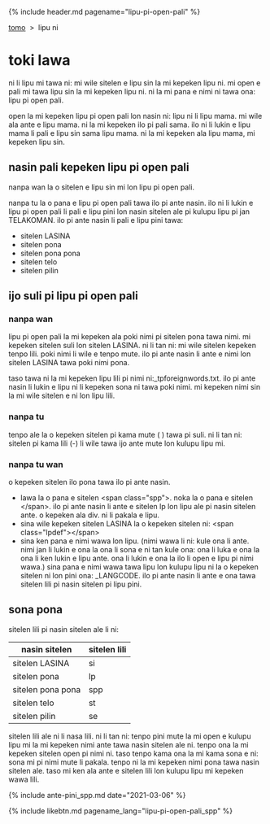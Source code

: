 {% include header.md pagename="lipu-pi-open-pali" %}



<span class="spp">[tomo](https://joelthomastr.github.io/tokipona/README_spp)&nbsp;&nbsp;>&nbsp;&nbsp;lipu ni</span>

# <span class="spp">toki lawa</span>

<span class="spp">ni li lipu mi tawa ni: mi wile sitelen e lipu sin la mi kepeken lipu ni. mi open e pali mi tawa lipu sin la mi kepeken lipu ni. ni la mi pana e nimi ni tawa ona: lipu pi open pali.</span>

<span class="spp">open la mi kepeken lipu pi open pali lon nasin ni: lipu ni li lipu mama. mi wile ala ante e lipu mama. ni la mi kepeken ilo pi pali sama. ilo ni li lukin e lipu mama li pali e lipu sin sama lipu mama. ni la mi kepeken ala lipu mama, mi kepeken lipu sin.</span>

## <span class="spp">nasin pali kepeken lipu pi open pali</span>

<span class="spp">nanpa wan la o sitelen e lipu sin mi lon lipu pi open pali.</span>

<span class="spp">nanpa tu la o pana e lipu pi open pali tawa ilo pi ante nasin. ilo ni li lukin e lipu pi open pali li pali e lipu pini lon nasin sitelen ale pi kulupu lipu pi jan TELAKOMAN. ilo pi ante nasin li pali e lipu pini tawa:</span>
- <span class="spp">sitelen LASINA</span>
- <span class="spp">sitelen pona</span>
- <span class="spp">sitelen pona pona</span>
- <span class="spp">sitelen telo</span>
- <span class="spp">sitelen pilin</span>

## <span class="spp">ijo suli pi lipu pi open pali</span>

### <span class="spp">nanpa wan</span>

<span class="spp">lipu pi open pali la mi kepeken ala poki nimi pi sitelen pona tawa nimi. mi kepeken sitelen suli lon sitelen LASINA. ni li tan ni: mi wile sitelen kepeken tenpo lili. poki nimi li wile e tenpo mute. ilo pi ante nasin li ante e nimi lon sitelen LASINA tawa poki nimi pona.</span>

<span class="spp">taso tawa ni la mi kepeken lipu lili pi nimi ni:<span class="sppdef">_tpforeignwords.txt.</span> ilo pi ante nasin li lukin e lipu ni li kepeken sona ni tawa poki nimi. mi kepeken nimi sin la mi wile sitelen e ni lon lipu lili.</span>

### <span class="spp">nanpa tu</span>
<span class="spp">tenpo ale la o kepeken sitelen pi kama mute (<span class="sppdef"> </span>) tawa pi suli. ni li tan ni: sitelen pi kama lili (<span class="sppdef">-</span>) li wile tawa ijo ante mute lon kulupu lipu mi.</span>

### <span class="spp">nanpa tu wan</span>
<span class="spp">o kepeken sitelen ilo pona tawa ilo pi ante nasin.</span>

- <span class="spp">lawa la o pana e sitelen <span class="sppdef">\<span class="spp"\></span>. noka la o pana e sitelen <span class="sppdef">\</span></span>. ilo pi ante nasin li ante e sitelen <span class="sppdef">lp</span> lon lipu ale pi nasin sitelen ante. o kepeken ala <span class="sppdef">div</span>. ni li pakala e lipu.</span>
- <span class="spp">sina wile kepeken sitelen LASINA la o kepeken sitelen ni: <span class="sppdef">\<span class="lpdef">\</span></span></span>
- <span class="spp">sina ken pana e nimi wawa lon lipu. (nimi wawa li ni: kule ona li ante. nimi jan li lukin e ona la ona li sona e ni tan kule ona: ona li luka e ona la ona li ken lukin e lipu ante. ona li lukin e ona la ilo li open e lipu pi nimi wawa.) sina pana e nimi wawa tawa lipu lon kulupu lipu ni la o kepeken sitelen ni lon pini ona: <span class="sppdef">_LANGCODE</span>. ilo pi ante nasin li ante e ona tawa sitelen lili pi nasin sitelen pi lipu pini.</span>


## <span class="spp">sona pona</span>

<span class="spp">sitelen lili pi nasin sitelen ale li ni:</span>

| <span class="spp">nasin sitelen</span> | <span class="spp">sitelen lili</span> |
| ----- | ----- |
| <span class="spp">sitelen LASINA</span> | <span class="spp"><span class="sppdef">si</span></span> |
| <span class="spp">sitelen pona</span> | <span class="spp"><span class="sppdef">lp</span></span> |
| <span class="spp">sitelen pona pona</span> | <span class="spp"><span class="sppdef">spp</span></span> |
| <span class="spp">sitelen telo</span> | <span class="spp"><span class="sppdef">st</span></span> |
| <span class="spp">sitelen pilin</span> | <span class="spp"><span class="sppdef">se</span></span> |

<span class="spp">sitelen lili ale ni li nasa lili. ni li tan ni: tenpo pini mute la mi open e kulupu lipu mi la mi kepeken nimi ante tawa nasin sitelen ale ni. tenpo ona la mi kepeken sitelen open pi nimi ni. taso tenpo kama ona la mi kama sona e ni: sona mi pi nimi mute li pakala. tenpo ni la mi kepeken nimi pona tawa nasin sitelen ale. taso mi ken ala ante e sitelen lili lon kulupu lipu mi kepeken wawa lili.</span>

{% include ante-pini_spp.md date="2021-03-06" %}

{% include likebtn.md pagename_lang="lipu-pi-open-pali_spp" %}
